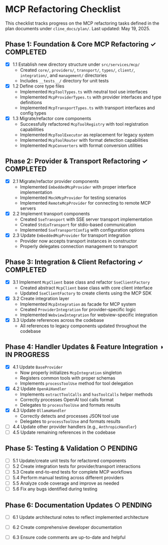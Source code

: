 # MCP Refactoring Checklist

This checklist tracks progress on the MCP refactoring tasks defined in the plan documents under `cline_docs/plan/`. Last updated: May 19, 2025.

## Phase 1: Foundation & Core MCP Refactoring ✓ COMPLETED
- [x] 1.1 Establish new directory structure under `src/services/mcp/`
  - Created `core/`, `providers/`, `transport/`, `types/`, `client/`, `integration/`, and `management/` directories
  - Includes `__tests__/` directory for unit tests
- [x] 1.2 Define core type files
  - Implemented `McpToolTypes.ts` with neutral tool use interfaces
  - Implemented `McpProviderTypes.ts` with provider interfaces and type definitions
  - Implemented `McpTransportTypes.ts` with transport interfaces and config types
- [x] 1.3 Migrate/refactor core components
  - Successfully refactored `McpToolRegistry` with tool registration capabilities
  - Implemented `McpToolExecutor` as replacement for legacy system
  - Implemented `McpToolRouter` with format detection capabilities
  - Implemented `McpConverters` with format conversion utilities

## Phase 2: Provider & Transport Refactoring ✓ COMPLETED
- [x] 2.1 Migrate/refactor provider components
  - Implemented `EmbeddedMcpProvider` with proper interface implementation
  - Implemented `MockMcpProvider` for testing scenarios
  - Implemented `RemoteMcpProvider` for connecting to remote MCP servers
- [x] 2.2 Implement transport components
  - Created `SseTransport` with SSE server transport implementation
  - Created `StdioTransport` for stdio-based communication
  - Implemented `SseTransportConfig` with configuration options
- [x] 2.3 Update `EmbeddedMcpProvider` for transport integration
  - Provider now accepts transport instances in constructor
  - Properly delegates connection management to transport

## Phase 3: Integration & Client Refactoring ✓ COMPLETED
- [x] 3.1 Implement `McpClient` base class and refactor `SseClientFactory`
  - Created abstract `McpClient` base class with core client interface
  - Updated `SseClientFactory` to create clients using the MCP SDK
- [x] 3.2 Create integration layer
  - Implemented `McpIntegration` as facade for MCP system
  - Created `ProviderIntegration` for provider-specific logic
  - Implemented `WebviewIntegration` for webview-specific integration
- [x] 3.3 Update references across the codebase
  - All references to legacy components updated throughout the codebase

## Phase 4: Handler Updates & Feature Integration ◑ IN PROGRESS
- [x] 4.1 Update `BaseProvider`
  - Now properly initializes `McpIntegration` singleton
  - Registers common tools with proper schemas
  - Implements `processToolUse` method for tool delegation
- [x] 4.2 Update `OpenAiHandler`
  - Implements `extractToolCalls` and `hasToolCalls` helper methods
  - Correctly processes OpenAI tool calls format
  - Delegates to `processToolUse` and formats results
- [x] 4.3 Update `OllamaHandler`
  - Correctly detects and processes JSON tool use
  - Delegates to `processToolUse` and formats results
- [ ] 4.4 Update other provider handlers (e.g., `AnthropicHandler`)
- [ ] 4.5 Update remaining references in the codebase

## Phase 5: Testing & Validation ○ PENDING
- [ ] 5.1 Update/create unit tests for refactored components
- [ ] 5.2 Create integration tests for provider/transport interactions
- [ ] 5.3 Create end-to-end tests for complete MCP workflows
- [ ] 5.4 Perform manual testing across different providers
- [ ] 5.5 Analyze code coverage and improve as needed
- [ ] 5.6 Fix any bugs identified during testing

## Phase 6: Documentation Updates ○ PENDING
- [ ] 6.1 Update architectural notes to reflect implemented architecture
- [ ] 6.2 Create comprehensive developer documentation
- [ ] 6.3 Ensure code comments are up-to-date and helpful


